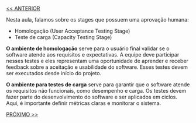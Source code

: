 [<< ANTERIOR](https://github.com/pvreboucas/entrega-continua-cd/tree/aula-04/aulas)


Nesta aula, falamos sobre os stages que possuem uma aprovação humana:

* Homologação (User Acceptance Testing Stage)
* Teste de carga (Capacity Testing Stage)

**O ambiente de homologação** serve para o usuário final validar se o software atende aos requisitos e expectativas. A equipe deve participar nesses testes e eles representam uma oportunidade de aprender e receber feedback sobre a aceitação e usabilidade do software. Esses testes devem ser executados desde início do projeto.

**O ambiente para testes de carga** serve para garantir que o software atende os requisitos não funcionais, como desempenho e carga. Os testes devem fazer parte do desenvolvimento do software e ser aplicados em ciclos. Aqui, é importante definir métricas claras e monitorar o sistema.



[PRÓXIMO >>](https://github.com/pvreboucas/entrega-continua-cd/tree/aula-06/aulas)
